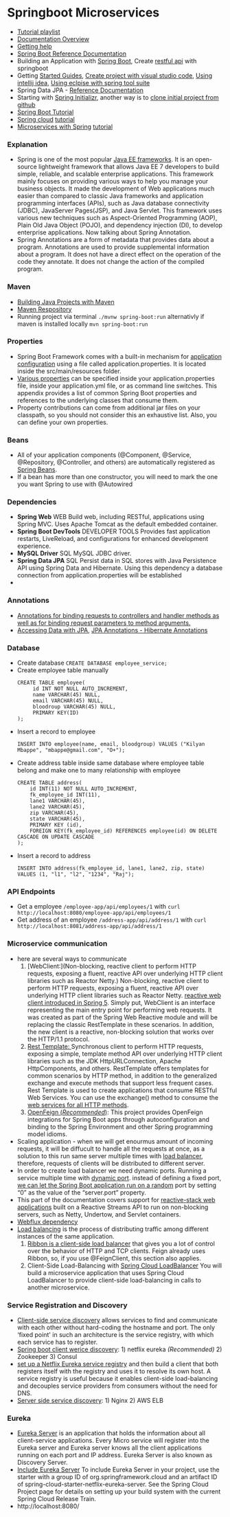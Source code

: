  # Springboot Microservices
 - [Tutorial playlist](https://www.youtube.com/watch?v=9XI8lknaJzM&list=PL3NrzZBjk6m_n8QZCdnF7Yax36cqWkO9j&index=2)
 - [Documentation Overview](https://docs.spring.io/spring-boot/docs/current/reference/html/documentation.html#documentation.first-steps)
 - [Getting help](https://docs.spring.io/spring-boot/docs/current/reference/html/getting-help.html#getting-help)
 - [Spring Boot Reference Documentation](https://docs.spring.io/spring-boot/docs/current/reference/html/index.html)
 - Building an Application with [Spring Boot](https://spring.io/guides/gs/spring-boot/), Create [restful api](https://spring.io/guides/gs/rest-service/) with springboot
 - Getting [Started Guides](https://spring.io/guides), [Create project with visual studio code](https://spring.io/guides/gs/guides-with-vscode/), [Using intellij idea](https://spring.io/guides/gs/intellij-idea/), [Using eclpise with spring tool suite](https://www.eclipse.org/community/eclipse_newsletter/2018/february/springboot.php)
 - Spring Data JPA - [Reference Documentation](https://docs.spring.io/spring-data/jpa/docs/current/reference/html/)
 - Starting with [Spring Initializr](https://start.spring.io/), another way is to [clone initial project from github](https://github.com/spring-guides/getting-started-guides#reveal-maven)
 - [Spring Boot Tutorial](https://www.javatpoint.com/spring-boot-tutorial)
 - [Spring cloud](https://spring.io/projects/spring-cloud) [tutorial](https://www.javatpoint.com/spring-cloud)
 - [Microservices with Spring](https://spring.io/blog/2015/07/14/microservices-with-spring) [tutorial](https://www.javatpoint.com/microservices)

### Explanation
 - Spring is one of the most popular [Java EE frameworks](https://www.geeksforgeeks.org/spring-service-annotation-with-example/). It is an open-source lightweight framework that allows Java EE 7 developers to build simple, reliable, and scalable enterprise applications. This framework mainly focuses on providing various ways to help you manage your business objects. It made the development of Web applications much easier than compared to classic Java frameworks and application programming interfaces (APIs), such as Java database connectivity (JDBC), JavaServer Pages(JSP), and Java Servlet. This framework uses various new techniques such as Aspect-Oriented Programming (AOP), Plain Old Java Object (POJO), and dependency injection (DI), to develop enterprise applications. Now talking about Spring Annotation.
 - Spring Annotations are a form of metadata that provides data about a program. Annotations are used to provide supplemental information about a program. It does not have a direct effect on the operation of the code they annotate. It does not change the action of the compiled program. 

### Maven
 - [Building Java Projects with Maven](https://spring.io/guides/gs/maven/)
 - [Maven Respository](https://mvnrepository.com)
 - Running project via terminal `./mvnw spring-boot:run` alternativly if maven is installed locally `mvn spring-boot:run`

### Properties
 - Spring Boot Framework comes with a built-in mechanism for [application configuration](https://www.javatpoint.com/spring-boot-properties) using a file called application.properties. It is located inside the src/main/resources folder.
 - [Various properties](https://docs.spring.io/spring-boot/docs/current/reference/html/application-properties.html) can be specified inside your application.properties file, inside your application.yml file, or as command line switches. This appendix provides a list of common Spring Boot properties and references to the underlying classes that consume them.
 - Property contributions can come from additional jar files on your classpath, so you should not consider this an exhaustive list. Also, you can define your own properties.

### Beans
 - All of your application components (@Component, @Service, @Repository, @Controller, and others) are automatically registered as [Spring Beans](https://docs.spring.io/spring-boot/docs/current/reference/html/using.html#using.spring-beans-and-dependency-injection).
 - If a bean has more than one constructor, you will need to mark the one you want Spring to use with @Autowired


### Dependencies
 - **Spring Web** WEB  Build web, including RESTful, applications using Spring MVC. Uses Apache Tomcat as the default embedded container.
 - **Spring Boot DevTools** DEVELOPER TOOLS Provides fast application restarts, LiveReload, and configurations for enhanced development experience.
 - **MySQL Driver** SQL  MySQL JDBC driver. 
 - **Spring Data JPA** SQL Persist data in SQL stores with Java Persistence API using Spring Data and Hibernate. Using this dependency a database connection from application.properties will be established
 - 

### Annotations
 - [Annotations for binding requests to controllers and handler methods as well as for binding request parameters to method arguments.](https://docs.spring.io/spring-framework/docs/current/javadoc-api/org/springframework/web/bind/annotation/package-summary.html)
 - [Accessing Data with JPA](https://spring.io/guides/gs/accessing-data-jpa/#initial), [JPA Annotations - Hibernate Annotations](https://www.digitalocean.com/community/tutorials/jpa-hibernate-annotations)


### Database
 - Create database `CREATE DATABASE employee_service;`
 - Create employee table manually
   ```
   CREATE TABLE employee(
        id INT NOT NULL AUTO_INCREMENT,
        name VARCHAR(45) NULL,
        email VARCHAR(45) NULL,
        bloodroup VARCHAR(45) NULL,
        PRIMARY KEY(ID)
   );
   ```
 - Insert a record to employee
    ```
    INSERT INTO employee(name, email, bloodgroup) VALUES ("Kilyan Mbappe", "mbappe@gmail.com", "O+");
    ```
 - Create address table inside same database where employee table belong and make one to many relationship with employee
    ```
    CREATE TABLE address(
        id INT(11) NOT NULL AUTO_INCREMENT,
        fk_employee_id INT(11),
        lane1 VARCHAR(45),
        lane2 VARCHAR(45),
        zip VARCHAR(45),
        state VARCHAR(45),
        PRIMARY KEY (id),
        FOREIGN KEY(fk_employee_id) REFERENCES employee(id) ON DELETE CASCADE ON UPDATE CASCADE
    );
    ```
 - Insert a record to address 
    ```
    INSERT INTO address(fk_employee_id, lane1, lane2, zip, state) VALUES (1, "l1", "l2", "1234", "Raj");
    ```


### API Endpoints
 - Get a employee `/employee-app/api/employees/1` with `curl http://localhost:8080/employee-app/api/employees/1`
 - Get address of an employee `/address-app/api/address/1` with `curl http://localhost:8081/address-app/api/address/1`
    

### Microservice communication
 - here are several ways to communicate
    1. [WebClient:](Non-blocking, reactive client to perform HTTP requests, exposing a fluent, reactive API over underlying HTTP client libraries such as Reactor Netty.) Non-blocking, reactive client to perform HTTP requests, exposing a fluent, reactive API over underlying HTTP client libraries such as Reactor Netty. [reactive web client introduced in Spring 5](https://www.baeldung.com/spring-5-webclient). Simply put, WebClient is an interface representing the main entry point for performing web requests. It was created as part of the Spring Web Reactive module and will be replacing the classic RestTemplate in these scenarios. In addition, the new client is a reactive, non-blocking solution that works over the HTTP/1.1 protocol.
    2. [Rest Template: ](https://docs.spring.io/spring-framework/docs/current/javadoc-api/org/springframework/web/client/RestTemplate.html) Synchronous client to perform HTTP requests, exposing a simple, template method API over underlying HTTP client libraries such as the JDK HttpURLConnection, Apache HttpComponents, and others. RestTemplate offers templates for common scenarios by HTTP method, in addition to the generalized exchange and execute methods that support less frequent cases. Rest Template is used to create applications that consume RESTful Web Services. You can use the exchange() method to consume the [web services for all HTTP methods](https://www.tutorialspoint.com/spring_boot/spring_boot_rest_template.htm). 
    3. [OpenFeign (*Recommended*)](https://spring.io/projects/spring-cloud-openfeign): This project provides OpenFeign integrations for Spring Boot apps through autoconfiguration and binding to the Spring Environment and other Spring programming model idioms.
 - Scaling application - when we will get enourmus amount of incoming requests, it will be diffucult to handle all the requests at once, as a solution to this run same server multiple times with [load balancer](https://spring.io/guides/gs/spring-cloud-loadbalancer/), therefore, requests of clients will be distributed to different server. 
 - In order to create load balancer we need dynamic ports. Running a service multiple time with [dynamic port](https://www.youtube.com/watch?v=a2EZxkwMrjU&t=1635s). instead of defining a fixed port, [we can let the Spring Boot application run on a random](https://www.baeldung.com/spring-boot-running-port) port by setting “0” as the value of the “server.port” property. 
 - This part of the documentation covers support for [reactive-stack web applications](https://docs.spring.io/spring-framework/docs/current/reference/html/web-reactive.html) built on a Reactive Streams API to run on non-blocking servers, such as Netty, Undertow, and Servlet containers. 
 - [Webflux dependency](https://mvnrepository.com/artifact/org.springframework.boot/spring-boot-starter-webflux)
 - [Load balancing](https://www.baeldung.com/spring-cloud-load-balancer) is the process of distributing traffic among different instances of the same application.
    1. [Ribbon is a client-side load balancer](https://cloud.spring.io/spring-cloud-netflix/multi/multi_spring-cloud-ribbon.html#:~:text=Ribbon%20is%20a%20client%2Dside,that%20of%20the%20named%20client.) that gives you a lot of control over the behavior of HTTP and TCP clients. Feign already uses Ribbon, so, if you use @FeignClient, this section also applies.
    2. Client-Side Load-Balancing with [Spring Cloud LoadBalancer](https://spring.io/guides/gs/spring-cloud-loadbalancer/) You will build a microservice application that uses Spring Cloud LoadBalancer to provide client-side load-balancing in calls to another microservice.

### Service Registration and Discovery
 - [Client-side service discovery](https://www.baeldung.com/spring-cloud-netflix-eureka) allows services to find and communicate with each other without hard-coding the hostname and port. The only ‘fixed point' in such an architecture is the service registry, with which each service has to register.
 - [Spring boot client werice discovery](https://www.youtube.com/watch?v=Mamsx7RQocU&list=PL3NrzZBjk6m_n8QZCdnF7Yax36cqWkO9j&index=5): 1) netflix eureka *(Recommended)* 2) Zookeeper 3) Consul
 - [set up a Netflix Eureka service registry](https://spring.io/guides/gs/service-registration-and-discovery/) and then build a client that both registers itself with the registry and uses it to resolve its own host. A service registry is useful because it enables client-side load-balancing and decouples service providers from consumers without the need for DNS.
 - [Server side service discovery](https://www.youtube.com/watch?v=Mamsx7RQocU&list=PL3NrzZBjk6m_n8QZCdnF7Yax36cqWkO9j&index=5): 1) Nginx 2) AWS ELB

### Eureka
 - [Eureka Server](https://www.tutorialspoint.com/spring_boot/spring_boot_eureka_server.htm#:~:text=Eureka%20Server%20is%20an%20application,also%20known%20as%20Discovery%20Server.) is an application that holds the information about all client-service applications. Every Micro service will register into the Eureka server and Eureka server knows all the client applications running on each port and IP address. Eureka Server is also known as Discovery Server.
 - [Include Eureka Server](https://cloud.spring.io/spring-cloud-netflix/multi/multi_spring-cloud-eureka-server.html) To include Eureka Server in your project, use the starter with a group ID of org.springframework.cloud and an artifact ID of spring-cloud-starter-netflix-eureka-server. See the Spring Cloud Project page for details on setting up your build system with the current Spring Cloud Release Train.
 - http://localhost:8080/




































